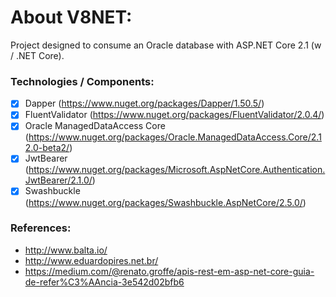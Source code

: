 # About V8NET:
Project designed to consume an Oracle database with ASP.NET Core 2.1 (w / .NET Core).

### Technologies / Components:
- [x] Dapper (https://www.nuget.org/packages/Dapper/1.50.5/)
- [x] FluentValidator (https://www.nuget.org/packages/FluentValidator/2.0.4/)
- [x] Oracle ManagedDataAccess Core (https://www.nuget.org/packages/Oracle.ManagedDataAccess.Core/2.12.0-beta2/)
- [x] JwtBearer (https://www.nuget.org/packages/Microsoft.AspNetCore.Authentication.JwtBearer/2.1.0/)
- [x] Swashbuckle (https://www.nuget.org/packages/Swashbuckle.AspNetCore/2.5.0/)

### References:
* http://www.balta.io/
* http://www.eduardopires.net.br/
* https://medium.com/@renato.groffe/apis-rest-em-asp-net-core-guia-de-refer%C3%AAncia-3e542d02bfb6
